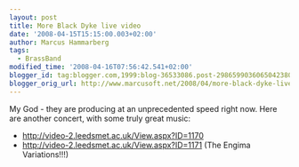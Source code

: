 ```yaml
---
layout: post
title: More Black Dyke live video
date: '2008-04-15T15:15:00.003+02:00'
author: Marcus Hammarberg
tags:
  - BrassBand
modified_time: '2008-04-16T07:56:42.541+02:00'
blogger_id: tag:blogger.com,1999:blog-36533086.post-2986599036065042380
blogger_orig_url: http://www.marcusoft.net/2008/04/more-black-dyke-live-video.html
---
```


My
God - they are producing at an unprecedented speed right now.
Here are another concert, with some truly great music:

-   <http://video-2.leedsmet.ac.uk/View.aspx?ID=1170>
-   <http://video-2.leedsmet.ac.uk/View.aspx?ID=1171> (The <span
    id="SPELLING_ERROR_1" class="blsp-spelling-error">Engima
    Variations!!!)
